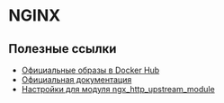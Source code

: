 # NGINX

## Полезные ссылки
- [Официальные образы в Docker Hub](https://hub.docker.com/_/nginx)
- [Официальная документация](https://nginx.org/ru/docs/)
- [Настройки для модуля ngx_http_upstream_module](https://nginx.org/ru/docs/http/ngx_http_upstream_module.html)
